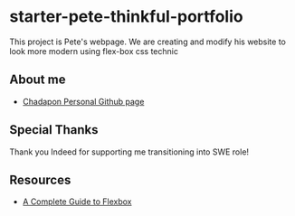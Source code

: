 # starter-pete-thinkful-portfolio

This project is Pete's webpage. We are creating and modify his website to look more modern using flex-box css technic

## About me
* [Chadapon Personal Github page](https://github.com/chadaponthinkful)

## Special Thanks
Thank you Indeed for supporting me transitioning into SWE role!

## Resources
* [A Complete Guide to Flexbox](https://css-tricks.com/snippets/css/a-guide-to-flexbox/)
